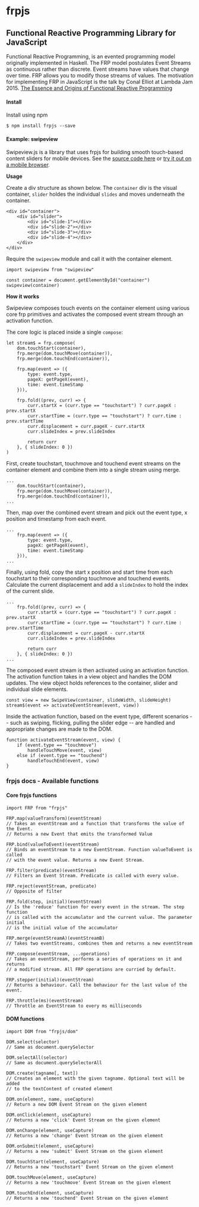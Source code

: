 # frpjs

## Functional Reactive Programming Library for JavaScript

Functional Reactive Programming, is an evented programming model originally implemented in Haskell. The FRP model postulates Event Streams as continuous rather than discrete. Event streams have values that change over time. FRP allows you to modify those streams of values. The motivation for implementing FRP in JavaScript is the talk by Conal Elliot at Lambda Jam 2015. 
[The Essence and Origins of Functional Reactive Programming](https://www.youtube.com/watch?v=j3Q32brCUAI)

#### Install

Install using npm

```
$ npm install frpjs --save
```

#### Example: swipeview

Swipeview.js is a library that uses frpjs for building smooth touch-based content sliders for mobile devices. See the [source code here](examples/swipeview/swipeview.js) or [try it out on a mobile browser](http://santoshrajan.com/frpjs/swipeview/).

**Usage**

Create a div structure as shown below. The `container` div is the visual container, `slider` holdes the individual `slides` and moves underneath the container.

```
<div id="container">
    <div id="slider">
        <div id="slide-1"></div>
        <div id="slide-2"></div>
        <div id="slide-3"></div>
        <div id="slide-4"></div>    
    </div>
</div>
```

Require the `swipeview` module and call it with the container element.

```
import swipeview from "swipeview"

const container = document.getElementById("container")
swipeview(container)
```

**How it works**

Swipeview composes touch events on the container element using various core frp primitives and activates the composed event stream through an activation function.

The core logic is placed inside a single `compose`:

```
let stream$ = frp.compose(
    dom.touchStart(container),
    frp.merge(dom.touchMove(container)),
    frp.merge(dom.touchEnd(container)),

    frp.map(event => ({
        type: event.type,
        pageX: getPageX(event),
        time: event.timeStamp
    })),

    frp.fold((prev, curr) => {
        curr.startX = (curr.type == "touchstart") ? curr.pageX : prev.startX
        curr.startTime = (curr.type == "touchstart") ? curr.time : prev.startTime
        curr.displacement = curr.pageX - curr.startX
        curr.slideIndex = prev.slideIndex

        return curr
    }, { slideIndex: 0 })
)
```

First, create touchstart, touchmove and touchend event streams on the container element and combine them into a single stream using merge.

```
...
    dom.touchStart(container),
    frp.merge(dom.touchMove(container)),
    frp.merge(dom.touchEnd(container)),
...
```

Then, map over the combined event stream and pick out the event type, x position and timestamp from each event.

```
...
    frp.map(event => ({
        type: event.type,
        pageX: getPageX(event),
        time: event.timeStamp
    })),
...
```

Finally, using fold, copy the start x position and start time from each touchstart to their corresponding touchmove and touchend events. Calculate the current displacement and add a `slideIndex` to hold the index of the current slide.

```
...
    frp.fold((prev, curr) => {
        curr.startX = (curr.type == "touchstart") ? curr.pageX : prev.startX
        curr.startTime = (curr.type == "touchstart") ? curr.time : prev.startTime
        curr.displacement = curr.pageX - curr.startX
        curr.slideIndex = prev.slideIndex

        return curr
    }, { slideIndex: 0 })
...
```

The composed event stream is then activated using an activation function. The activation function takes in a view object and handles the DOM updates. The view object holds references to the container, slider and individual slide elements.

```
const view = new SwipeView(container, slideWidth, slideHeight)
stream$(event => activateEventStream(event, view))
```

Inside the activation function, based on the event type, different scenarios -- such as swiping, flicking, pulling the slider edge -- are handled and appropriate changes are made to the DOM.

```
function activateEventStream(event, view) {
    if (event.type == "touchmove")
        handleTouchMove(event, view)
    else if (event.type == "touchend")
        handleTouchEnd(event, view)
}
```

### frpjs docs - Available functions

#### Core frpjs functions

```
import FRP from "frpjs"

FRP.map(valueTransform)(eventStream)
// Takes an eventStream and a function that transforms the value of the Event.
// Returns a new Event that emits the transformed Value

FRP.bind(valueToEvent)(eventStream)
// Binds an eventStream to a new EventStream. Function valueToEvent is called
// with the event value. Returns a new Event Stream.

FRP.filter(predicate)(eventStream)
// Filters an Event Stream. Predicate is called with every value.

FRP.reject(eventStream, predicate)
// Opposite of filter

FRP.fold(step, initial)(eventStream)
// Is the 'reduce' function for every event in the stream. The step function
// is called with the accumulator and the current value. The parameter initial
// is the initial value of the accumulator

FRP.merge(eventStreamA)(eventStreamB)
// Takes two eventStreams, combines them and returns a new eventStream

FRP.compose(eventStream, ...operations)
// Takes an eventStream, performs a series of operations on it and returns
// a modified stream. All FRP operations are curried by default.

FRP.stepper(initial)(eventStream)
// Returns a behaviour. Call the behaviour for the last value of the event.

FRP.throttle(ms)(eventStream)
// Throttle an EventStream to every ms milliseconds
```

#### DOM functions

```
import DOM from "frpjs/dom"

DOM.select(selector)
// Same as document.querySelector

DOM.selectAll(selector)
// Same as document.querySelectorAll

DOM.create(tagname[, text])
// Creates an element with the given tagname. Optional text will be added
// to the textContent of created element

DOM.on(element, name, useCapture)
// Return a new DOM Event Stream on the given element

DOM.onClick(element, useCapture)
// Returns a new 'click' Event Stream on the given element

DOM.onChange(element, useCapture)
// Returns a new 'change' Event Stream on the given element

DOM.onSubmit(element, useCapture)
// Returns a new 'submit' Event Stream on the given element

DOM.touchStart(element, useCapture)
// Returns a new 'touchstart' Event Stream on the given element

DOM.touchMove(element, useCapture)
// Returns a new 'touchmove' Event Stream on the given element

DOM.touchEnd(element, useCapture)
// Returns a new 'touchend' Event Stream on the given element
```
